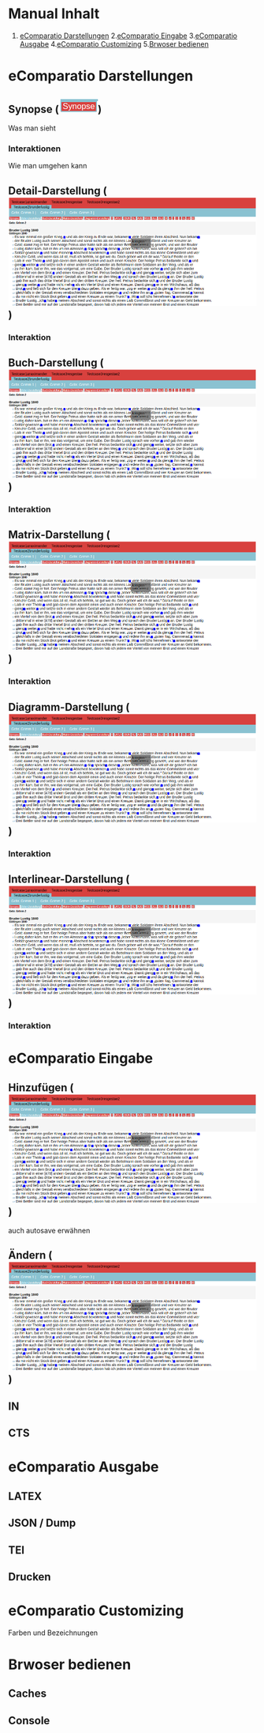 # Manual Inhalt
1. [eComparatio Darstellungen](https://github.com/ecomp-shONgit/ecomparatio/blob/master/manual/README.md#ecomparatio-darstellungen)
2.[eComparatio Eingabe](https://github.com/ecomp-shONgit/ecomparatio/blob/master/manual/README.md#ecomparatio-darstellungen)
3.[eComparatio Ausgabe](https://github.com/ecomp-shONgit/ecomparatio/blob/master/manual/README.md#ecomparatio-darstellungen)
4.[eComparatio Customizing](https://github.com/ecomp-shONgit/ecomparatio/blob/master/manual/README.md#ecomparatio-darstellungen)
5.[Brwoser bedienen](https://github.com/ecomp-shONgit/ecomparatio/blob/master/manual/README.md#ecomparatio-darstellungen)

# eComparatio Darstellungen
## Synopse (![ScreenShot](menu1.png))
Was man sieht
### Interaktionen
Wie man umgehen kann

## Detail-Darstellung (![ScreenShot](screen1.png))
### Interaktion

## Buch-Darstellung (![ScreenShot](screen1.png))
### Interaktion

## Matrix-Darstellung (![ScreenShot](screen1.png))
### Interaktion

## Diagramm-Darstellung (![ScreenShot](screen1.png))
### Interaktion

## Interlinear-Darstellung (![ScreenShot](screen1.png))
### Interaktion

# eComparatio Eingabe
## Hinzufügen (![ScreenShot](screen1.png))
auch autosave erwähnen
## Ändern (![ScreenShot](screen1.png))
## IN
## CTS

# eComparatio Ausgabe
## LATEX
## JSON / Dump
## TEI
## Drucken

# eComparatio Customizing
Farben und Bezeichnungen

# Brwoser bedienen
## Caches
## Console
